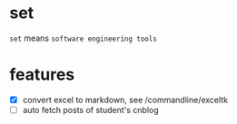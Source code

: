 # set
`set` means `software engineering tools`

# features
- [x] convert excel to markdown, see /commandline/exceltk
- [ ] auto fetch posts of student's cnblog
